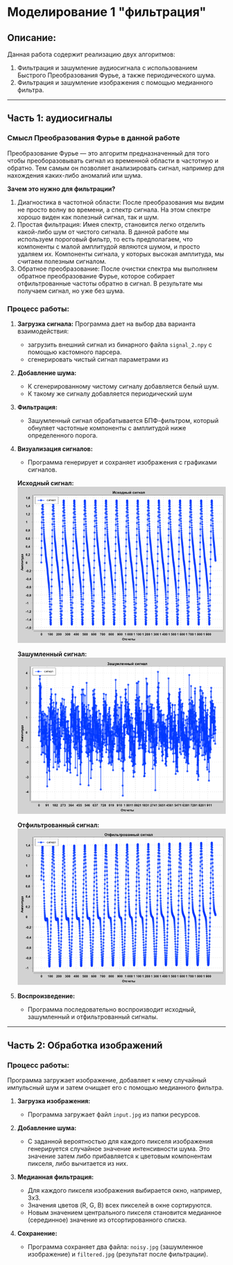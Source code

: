 # Моделирование 1 "фильтрация"

## Описание:
Данная работа содержит реализацию двух алгоритмов:
1.  Фильтрация и зашумление аудиосигнала с использованием Быстрого Преобразования Фурье, а также периодического шума.
2.  Фильтрация и зашумление изображения с помощью медианного фильтра.

---

## Часть 1: аудиосигналы

### Смысл Преобразования Фурье в данной работе

Преобразование Фурье — это алгоритм предназначенный для того чтобы преоборазовывать сигнал из временной области в частотную и обратно. Тем самым он позволяет анализировать сигнал, например для нахождения каких-либо аномалий или шума. 

**Зачем это нужно для фильтрации?**

1.  Диагностика в частотной области: После преобразования мы видим не просто волну во времени, а спектр сигнала. На этом спектре хорошо виден как полезный сигнал, так и шум.
2.  Простая фильтрация: Имея спектр, становится легко отделить какой-либо шум от чистого сигнала. В данной работе мы используем пороговый фильтр, то есть предполагаем, что компоненты с малой амплитудой являются шумом, и просто удаляем их. Компоненты сигнала, у которых высокая амплитуда, мы считаем полезным сигналом.
3.  Обратное преобразование: После очистки спектра мы выполняем обратное преобразование Фурье, которое собирает отфильтрованные частоты обратно в сигнал. В результате мы получаем сигнал, но уже без шума.


### Процесс работы:

1.  **Загрузка сигнала:**
Программа дает на выбор два варианта взаимодействия:
    - загрузить внешний сигнал из бинарного файла `signal_2.npy` с помощью кастомного парсера.
    - сгенерировать чистый сигнал параметрами из 

2.  **Добавление шума:**
    *   К сгенерированному чистому сигналу добавляется белый шум.
    *   К такому же сигналу добавляется периодический шум

3.  **Фильтрация:**
    *   Зашумленный сигнал обрабатывается БПФ-фильтром, который обнуляет частотные компоненты с амплитудой ниже определенного порога.

4.  **Визуализация сигналов:**
    *   Программа генерирует и сохраняет изображения с графиками сигналов.

    **Исходный сигнал:**
    ![Исходный сигнал](clean_signal.png)

    **Зашумленный сигнал:**
    ![Зашумленный сигнал](noisy_signal.png)

    **Отфильтрованный сигнал:**
    ![Отфильтрованный сигнал](filtered_signal.png)

5.  **Воспроизведение:**
    *   Программа последовательно воспроизводит исходный, зашумленный и отфильтрованный сигналы.
---

## Часть 2: Обработка изображений

### Процесс работы:
Программа загружает изображение, добавляет к нему случайный импульсный шум и затем очищает его с помощью медианного фильтра.

1.  **Загрузка изображения:**
    *   Программа загружает файл `input.jpg` из папки ресурсов.

2.  **Добавление шума:**
    *   С заданной вероятностью для каждого пикселя изображения генерируется случайное значение интенсивности шума. Это значение затем либо прибавляется к цветовым компонентам пикселя, либо вычитается из них.

3.  **Медианная фильтрация:**
    *   Для каждого пикселя изображения выбирается окно, например, 3x3.
    *   Значения цветов (R, G, B) всех пикселей в окне сортируются.
    *   Новым значением центрального пикселя становится медианное (серединное) значение из отсортированного списка.

4.  **Сохранение:**
    *   Программа сохраняет два файла: `noisy.jpg` (зашумленное изображение) и `filtered.jpg` (результат после фильтрации).

